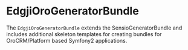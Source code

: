 EdgjiOroGeneratorBundle
=======================

The `EdgjiOroGeneratorBundle` extends the SensioGeneratorBundle and
includes additional skeleton templates for creating bundles for
OroCRM/Platform based Symfony2 applications.
